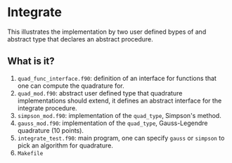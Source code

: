 Integrate
=========

This illustrates the implementation by two user defined bypes of and
abstract type that declares an abstract procedure.

What is it?
-----------
1. `quad_func_interface.f90`: definition of an interface for functions
    that one can compute the quadrature for.
1. `quad_mod.f90`: abstract user defined type that quadrature
    implementations should extend, it defines an abstract interface for
    the integrate procedure.
1. `simpson_mod.f90`: implementation of the `quad_type`, Simpson's method.
1. `gauss_mod.f90`: implementation of the `quad_type`, Gauss-Legendre
    quadrature (10 points).
1. `integrate_test.f90`: main program, one can specify `gauss` or
    `simpson` to pick an algorithm for quadrature.
1. `Makefile`
